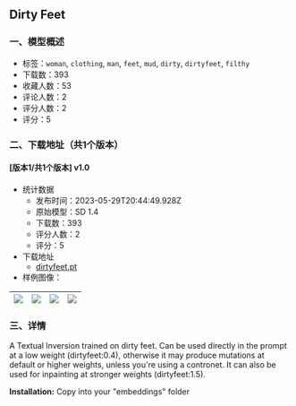 ## Dirty Feet
### 一、模型概述

- 标签：`woman`, `clothing`, `man`, `feet`, `mud`, `dirty`, `dirtyfeet`, `filthy`
- 下载数：393
- 收藏人数：53
- 评论人数：2
- 评分人数：2
- 评分：5

### 二、下载地址（共1个版本）

#### [版本1/共1个版本] v1.0

- 统计数据
  - 发布时间：2023-05-29T20:44:49.928Z
  - 原始模型：SD 1.4
  - 下载数：393
  - 评分人数：2
  - 评分：5
- 下载地址
  - [dirtyfeet.pt](https://civitai.com/api/download/models/84810)
- 样例图像：

| <img src="https://image.civitai.com/xG1nkqKTMzGDvpLrqFT7WA/4514f061-a267-4321-a00b-4ac5d5c6f951/width=450/958617.jpeg" /> | <img src="https://image.civitai.com/xG1nkqKTMzGDvpLrqFT7WA/eb8a6439-61c6-4e20-87f4-a2fd2b9242a6/width=450/961528.jpeg" /> | <img src="https://image.civitai.com/xG1nkqKTMzGDvpLrqFT7WA/dce60e8a-e473-48aa-8070-7ab4348a2668/width=450/958676.jpeg" /> | <img src="https://image.civitai.com/xG1nkqKTMzGDvpLrqFT7WA/d3dad259-77e7-4f95-8459-037833fb3a70/width=450/959110.jpeg" /> |
| ---- | ---- | ---- | ---- |


### 三、详情
<p>A Textual Inversion trained on dirty feet. Can be used directly in the prompt at a low weight (dirtyfeet:0.4), otherwise it may produce mutations at default or higher weights, unless you're using a contronet. It can also be used for inpainting at stronger weights (dirtyfeet:1.5).</p><p></p><p><strong>Installation:</strong> Copy into your "embeddings" folder</p><p></p>